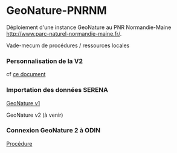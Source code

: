 # GeoNature-PNRNM

Déploiement d'une instance GeoNature au PNR Normandie-Maine http://www.parc-naturel-normandie-maine.fr/.

Vade-mecum de procédures / ressources locales


### Personnalisation de la V2
cf [ce document](geonaturev2/adaptations_pnrnm.md#personnalisation-de-geonature-v2-au-pnr-normandie-maine)

### Importation des données SERENA
[GeoNature v1](/import_serena/import_serena_geonature_v1.md)

GeoNature v2 (à venir)

### Connexion GeoNature 2 à ODIN
[Procédure](/odin/connexion_geonature_odin.md)
